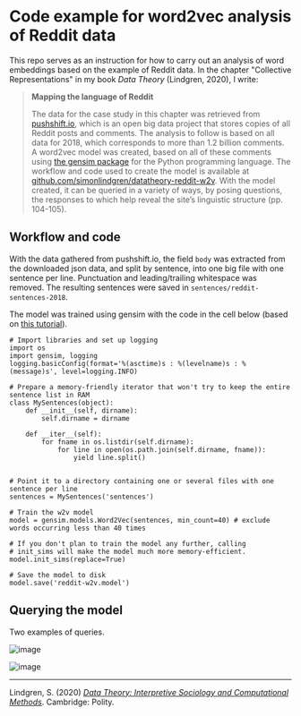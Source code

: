 # Code example for word2vec analysis of Reddit data

This repo serves as an instruction for how to carry out an analysis of word embeddings based on the example of Reddit data. In the chapter "Collective Representations" in my book *Data Theory* (Lindgren, 2020), I write:

>**Mapping the language of Reddit**
>
>The data for the case study in this chapter was retrieved from [pushshift.io](https://pushshift.io), which is an open big data project that stores copies of all Reddit posts and comments. The analysis to follow is based on all data for 2018, which corresponds to more than 1.2 billion comments. A word2vec model was created, based on all of these comments using [the gensim package](https://github.com/RaRe-Technologies/gensim) for the Python programming language. The workflow and code used to create the model is available at [github.com/simonlindgren/datatheory-reddit-w2v](https://github.com/simonlindgren/datatheory-reddit-w2v). With the model created, it can be queried in a variety of ways, by posing questions, the responses to which help reveal the site’s linguistic structure (pp. 104-105).

## Workflow and code

With the data gathered from pushshift.io, the field `body` was extracted from the downloaded json data, and split by sentence, into one big file with one sentence per line. Punctuation and leading/trailing whitespace was removed. The resulting sentences were saved in `sentences/reddit-sentences-2018`.

The model was trained using gensim with the code in the cell below (based on [this tutorial](https://rare-technologies.com/word2vec-tutorial/)).

```
# Import libraries and set up logging
import os
import gensim, logging
logging.basicConfig(format='%(asctime)s : %(levelname)s : %(message)s', level=logging.INFO)

# Prepare a memory-friendly iterator that won't try to keep the entire sentence list in RAM 
class MySentences(object):
    def __init__(self, dirname):
        self.dirname = dirname
 
    def __iter__(self):
        for fname in os.listdir(self.dirname):
            for line in open(os.path.join(self.dirname, fname)):
                yield line.split()
 
 
# Point it to a directory containing one or several files with one sentence per line 
sentences = MySentences('sentences')

# Train the w2v model
model = gensim.models.Word2Vec(sentences, min_count=40) # exclude words occurring less than 40 times

# If you don't plan to train the model any further, calling 
# init_sims will make the model much more memory-efficient.
model.init_sims(replace=True)

# Save the model to disk
model.save('reddit-w2v.model')
```

## Querying the model

Two examples of queries.

![image](https://github.com/simonlindgren/datatheory-reddit-w2v/blob/master/images/most_simiilar.png)

![image](https://github.com/simonlindgren/datatheory-reddit-w2v/blob/master/images/doesnt_match.png)


----
Lindgren, S. (2020) [*Data Theory: Interpretive Sociology and Computational Methods*](https://politybooks.com/bookdetail/?isbn=9781509539277&subject_id=3&tag_id=42). Cambridge: Polity.

